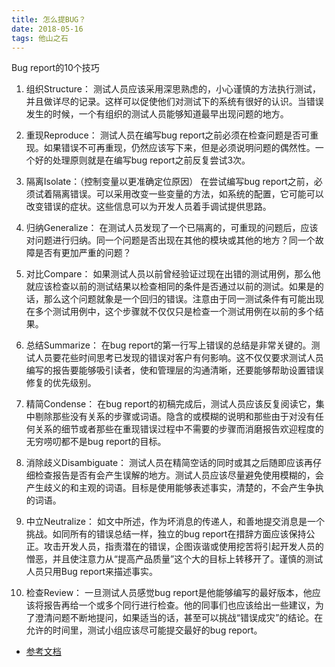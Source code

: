 ```yaml
---
title: 怎么提BUG？
date: 2018-05-16
tags: 他山之石
---
```

Bug report的10个技巧
 <!-- more -->

1. 组织Structure：
	测试人员应该采用深思熟虑的，小心谨慎的方法执行测试，并且做详尽的记录。这样可以促使他们对测试下的系统有很好的认识。当错误发生的时候，一个有组织的测试人员能够知道最早出现问题的地方。

2. 重现Reproduce：
	测试人员在编写bug report之前必须在检查问题是否可重现。如果错误不可再重现，仍然应该写下来，但是必须说明问题的偶然性。一个好的处理原则就是在编写bug report之前反复尝试3次。

3. 隔离Isolate：（控制变量以更准确定位原因）
	在尝试编写bug report之前，必须试着隔离错误。可以采用改变一些变量的方法，如系统的配置，它可能可以改变错误的症状。这些信息可以为开发人员着手调试提供思路。

4. 归纳Generalize：
	在测试人员发现了一个已隔离的，可重现的问题后，应该对问题进行归纳。同一个问题是否出现在其他的模块或其他的地方？同一个故障是否有更加严重的问题？

5. 对比Compare：
	如果测试人员以前曾经验证过现在出错的测试用例，那么他就应该检查以前的测试结果以检查相同的条件是否通过以前的测试。如果是的话，那么这个问题就象是一个回归的错误。注意由于同一测试条件有可能出现在多个测试用例中，这个步骤就不仅仅只是检查一个测试用例在以前的多个结果。

6. 总结Summarize：
	在bug report的第一行写上错误的总结是非常关键的。测试人员要花些时间思考已发现的错误对客户有何影响。这不仅仅要求测试人员编写的报告要能够吸引读者，使和管理层的沟通清晰，还要能够帮助设置错误修复的优先级别。

7. 精简Condense：
	在bug report的初稿完成后，测试人员应该反复阅读它，集中剔除那些没有关系的步骤或词语。隐含的或模糊的说明和那些由于对没有任何关系的细节或者那些在重现错误过程中不需要的步骤而消磨报告欢迎程度的无穷唠叨都不是bug report的目标。

8. 消除歧义Disambiguate：
	测试人员在精简空话的同时或其之后随即应该再仔细检查报告是否有会产生误解的地方。测试人员应该尽量避免使用模糊的，会产生歧义的和主观的词语。目标是使用能够表述事实，清楚的，不会产生争执的词语。

9. 中立Neutralize：
	如文中所述，作为坏消息的传递人，和善地提交消息是一个挑战。如同所有的错误总结一样，独立的bug report在措辞方面应该保持公正。攻击开发人员，指责潜在的错误，企图诙谐或使用挖苦将引起开发人员的憎恶，并且使注意力从“提高产品质量”这个大的目标上转移开了。谨慎的测试人员只用Bug report来描述事实。

10. 检查Review：
	一旦测试人员感觉bug report是他能够编写的最好版本，他应该将报告再给一个或多个同行进行检查。他的同事们也应该给出一些建议，为了澄清问题不断地提问，如果适当的话，甚至可以挑战“错误成灾”的结论。在允许的时间里，测试小组应该尽可能提交最好的bug report。



* [参考文档](https://blog.csdn.net/wanglha/article/details/40040127)
